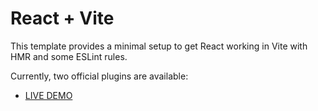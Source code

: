 # React + Vite

This template provides a minimal setup to get React working in Vite with HMR and some ESLint rules.

Currently, two official plugins are available:

- [LIVE DEMO](https://coffee-clint.web.app/) 